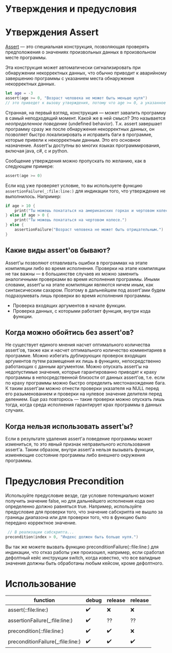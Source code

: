 # Утверждения и предусловия

# Утверждения Assert
[Assert](https://docs.swift.org/swift-book/documentation/the-swift-programming-language/thebasics/#Assertions-and-Preconditions) — это специальная конструкция, позволяющая проверять предположения о значениях произвольных данных в произвольном месте программы. 

Эта конструкция может автоматически сигнализировать при обнаружении некорректных данных, что обычно приводит к аварийному завершению программы с указанием места обнаружения некорректных данных. 
```swift
let age = -3
assert(age >= 0, "Возраст человека не может быть меньше нуля")
// это приведет к вызову утверждения, потому что age >= 0, а указанное значение < 0.
```

Странная, на первый взгляд, конструкция — может завалить программу в самый неподходящий момент. Какой же в ней смысл? 
Это называется *неопределенное поведение* (undefined behavior). Т.к. assert завершает программу сразу же после обнаружения некорректных данных, он позволяет быстро локализировать и исправить баги в программе, которые привели к некорректным данным. Это его основное назначение. Assert'ы доступны во многих языках программирования, включая java, c#, c и python.

Сообщение утверждения можно пропускать по желанию, как в следующем примере:
```swift
assert(age >= 0)
```

Если код уже проверяет условие, то вы используете функцию `assertionFailure(_:file:line:)` для индикации того, что утверждение не выполнилось. Например:
```swift
if age > 10 {
    print("Ты можешь покататься на американских горках и чертовом колесе.")
} else if age > 0 {
    print("Ты можешь покататься на чертовом колесе.")
} else {
    assertionFailure("Возраст человека не может быть отрицательным.")
}
```

## Какие виды assert'ов бывают?
Assert'ы позволяют отлавливать ошибки в программах на этапе компиляции либо во время исполнения. Проверки на этапе компиляции не так важны — в большинстве случаев их можно заменить аналогичными проверками во время исполнения программы. Иными словами, assert'ы на этапе компиляции являются ничем иным, как синтаксическим сахаром. Поэтому в дальнейшем под assert'ами будем подразумевать лишь проверки во время исполнения программы.

- Проверка входящих аргументов в начале функции.
- Проверка данных, с которыми работает функция, внутри кода функции.

## Когда можно обойтись без assert'ов?
Не существует единого мнения насчет оптимального количества assert'ов, также как и насчет оптимального количество комментариев в программе.
Можно избегать дублирующих проверок входящих аргументов путем размещения их лишь в функциях, непосредственно работающих с данным аргументом.
Можно опускать assert'ы на недопустимые значения, которые гарантированно приводят к краху программы в непосредственной близости от данных assert'ов, т.е. если по краху программы можно быстро определить местонахождение бага. К таким assert'ам можно отнести проверки указателя на NULL перед его разыменованием и проверки на нулевое значение делителя перед делением. Еще раз повторюсь — такие проверки можно опускать лишь тогда, когда среда исполнения гарантирует крах программы в данных случаях.

## Когда нельзя использовать assert'ы?
Если в результате удаления assert'а поведение программы может измениться, то это явный признак неправильного использования assert'а. Таким образом, внутри assert'а нельзя вызывать функции, изменяющие состояние программы либо внешнего окружения программы. 

# Предусловия Precondition
Используйте предусловие везде, где условие потенциально может получить значение false, но для дальнейшего исполнения кода оно определенно должно равняться true. Например, используйте предусловие для проверки того, что значение сабскрипта не вышло за границы диапазона или для проверки того, что в функцию было передано корректное значение.
```swift
 // В реализации сабскрипта...
precondition(index > 0, "Индекс должен быть больше нуля.")
```

Вы так же можете вызвать функцию preconditionFailure(_:_:file:line:) для индикации, что отказ работы уже произошел, например, если сработал дефолтный кейс инструкции switch, когда известно, что все валидные значения должны быть обработаны любым кейсом, кроме дефолтного.

# Использование
| function | debug | release | release |
| ----------- | ----------- | ----------- | ----------- |
| assert(_:_:file:line:) | ✔️    | ❌  | ❌  |
| assertionFailure(_:file:line:) | ✔️    | ⁇  | ⁇  |
| precondition(_:_:file:line:) | ✔️   | ✔️   | ❌  |
| preconditionFailure(_:file:line:) | ✔️   | ✔️  | ✔️  |
